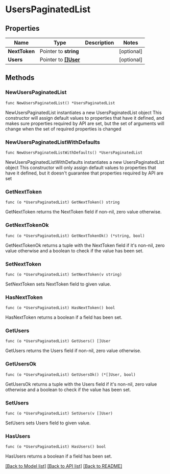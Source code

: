 # UsersPaginatedList

## Properties

Name | Type | Description | Notes
------------ | ------------- | ------------- | -------------
**NextToken** | Pointer to **string** |  | [optional] 
**Users** | Pointer to [**[]User**](User.md) |  | [optional] 

## Methods

### NewUsersPaginatedList

`func NewUsersPaginatedList() *UsersPaginatedList`

NewUsersPaginatedList instantiates a new UsersPaginatedList object
This constructor will assign default values to properties that have it defined,
and makes sure properties required by API are set, but the set of arguments
will change when the set of required properties is changed

### NewUsersPaginatedListWithDefaults

`func NewUsersPaginatedListWithDefaults() *UsersPaginatedList`

NewUsersPaginatedListWithDefaults instantiates a new UsersPaginatedList object
This constructor will only assign default values to properties that have it defined,
but it doesn't guarantee that properties required by API are set

### GetNextToken

`func (o *UsersPaginatedList) GetNextToken() string`

GetNextToken returns the NextToken field if non-nil, zero value otherwise.

### GetNextTokenOk

`func (o *UsersPaginatedList) GetNextTokenOk() (*string, bool)`

GetNextTokenOk returns a tuple with the NextToken field if it's non-nil, zero value otherwise
and a boolean to check if the value has been set.

### SetNextToken

`func (o *UsersPaginatedList) SetNextToken(v string)`

SetNextToken sets NextToken field to given value.

### HasNextToken

`func (o *UsersPaginatedList) HasNextToken() bool`

HasNextToken returns a boolean if a field has been set.

### GetUsers

`func (o *UsersPaginatedList) GetUsers() []User`

GetUsers returns the Users field if non-nil, zero value otherwise.

### GetUsersOk

`func (o *UsersPaginatedList) GetUsersOk() (*[]User, bool)`

GetUsersOk returns a tuple with the Users field if it's non-nil, zero value otherwise
and a boolean to check if the value has been set.

### SetUsers

`func (o *UsersPaginatedList) SetUsers(v []User)`

SetUsers sets Users field to given value.

### HasUsers

`func (o *UsersPaginatedList) HasUsers() bool`

HasUsers returns a boolean if a field has been set.


[[Back to Model list]](../README.md#documentation-for-models) [[Back to API list]](../README.md#documentation-for-api-endpoints) [[Back to README]](../README.md)



